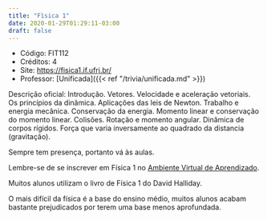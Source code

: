```yaml
---
title: "Fìsica 1"
date: 2020-01-29T01:29:11-03:00
draft: false
---
```


- Código: FIT112
- Créditos: 4
- Site: https://fisica1.if.ufrj.br/
- Professor: [Unificada]({{< ref "/trivia/unificada.md" >}})

Descrição oficial: Introdução. Vetores. Velocidade e aceleração vetoriais. Os princípios da dinâmica. Aplicações das leis de Newton. Trabalho e energia mecânica. Conservação da energia. Momento linear e conservação do momento linear. Colisões. Rotação e momento angular. Dinâmica de corpos rígidos. Força que varia inversamente ao quadrado da distancia (gravitação).

Sempre tem presença, portanto vá às aulas.

Lembre-se de se inscrever em Física 1 no [Ambiente Virtual de Aprendizado](http://ambientevirtual.nce.ufrj.br/).

Muitos alunos utilizam o livro de Física 1 do David Halliday.

O mais difícil da física é a base do ensino médio, muitos alunos acabam bastante prejudicados por terem uma base menos aprofundada.
